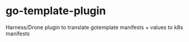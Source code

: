 # go-template-plugin
Harness/Drone plugin to translate gotemplate manifests + values to k8s manifests
